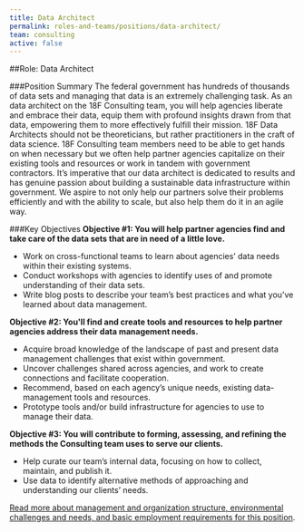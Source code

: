 ```yaml
---
title: Data Architect
permalink: roles-and-teams/positions/data-architect/
team: consulting
active: false
---
```


##Role: Data Architect

###Position Summary
The federal government has hundreds of thousands of data sets and managing that data is an extremely challenging task. As an data architect on the 18F Consulting team, you will help agencies liberate and embrace their data, equip them with profound insights drawn from that data, empowering them to more effectively fulfill their mission. 18F Data Architects should not be theoreticians, but rather practitioners in the craft of data science. 18F Consulting team members need to be able to get hands on when necessary but we often help partner agencies capitalize on their existing tools and resources or work in tandem with government contractors. It’s imperative that our data architect is dedicated to results and has genuine passion about building a sustainable data infrastructure within government. We aspire to not only help our partners solve their problems efficiently and with the ability to scale, but also help them do it in an agile way. 

###Key Objectives
**Objective #1: You will help partner agencies find and take care of the data sets that are in need of a little love.**
- Work on cross-functional teams to learn about agencies’ data needs within their existing systems.
- Conduct workshops with agencies to identify uses of and promote understanding of their data sets.  
- Write blog posts to describe your team’s best practices and what you’ve learned about data management. 

**Objective #2: You'll find and create tools and resources to help partner agencies address their data management needs.** 
- Acquire broad knowledge of the landscape of past and present data management challenges that exist within government. 
- Uncover challenges shared across agencies, and work to create connections and facilitate cooperation.
- Recommend, based on each agency’s unique needs, existing data-management tools and resources. 
- Prototype tools and/or build infrastructure for agencies to use to manage their data.
  
**Objective #3: You will contribute to forming, assessing, and refining the methods the Consulting team uses to serve our clients.**
- Help curate our team’s internal data, focusing on how to collect, maintain, and publish it. 
- Use data to identify alternative methods of approaching and understanding our clients’ needs.

[Read more about management and organization structure, environmental challenges and needs, and basic employment requirements for this position](https://pages.18f.gov/joining-18f/who-we-are-hiring/positions/18f-consulting/).

